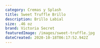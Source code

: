```yaml
---
category: Cremas y Splash
title: Sweet Truffle Brillo
description: Brillo Labial
size: .46 oz
brand: Victoria Secret
featuredImage: /images/sweet-truffle.jpg
dateCreated: 2020-10-18T06:17:52.942Z
---
```

